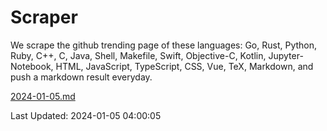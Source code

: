 # Scraper

We scrape the github trending page of these languages: Go, Rust, Python, Ruby, C++, C, Java, Shell, Makefile, Swift, Objective-C, Kotlin, Jupyter-Notebook, HTML, JavaScript, TypeScript, CSS, Vue, TeX, Markdown, and push a markdown result everyday.

[2024-01-05.md](https://github.com/yangwenmai/github-trending-backup/blob/master/2024-01-05.md)

Last Updated: 2024-01-05 04:00:05